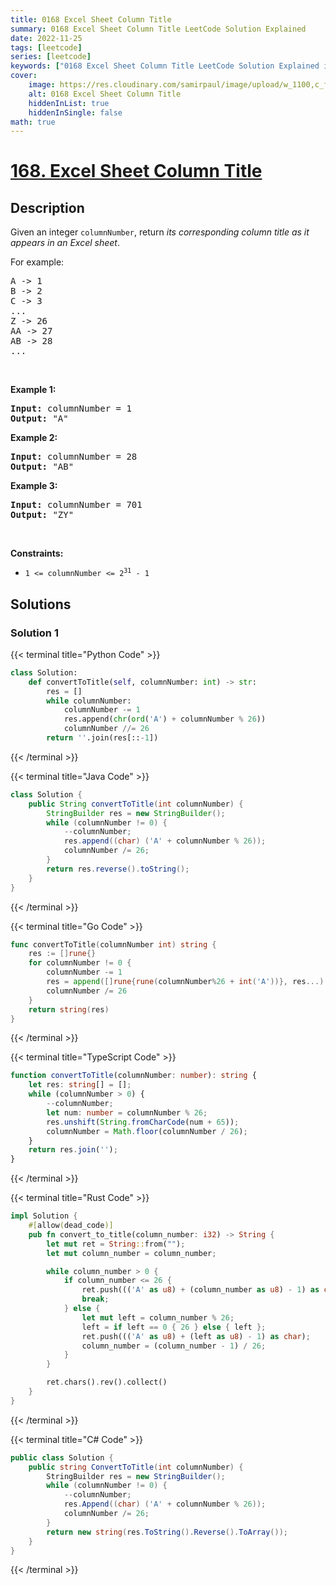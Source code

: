 ```yaml
---
title: 0168 Excel Sheet Column Title
summary: 0168 Excel Sheet Column Title LeetCode Solution Explained
date: 2022-11-25
tags: [leetcode]
series: [leetcode]
keywords: ["0168 Excel Sheet Column Title LeetCode Solution Explained in all languages", "0168 Excel Sheet Column Title", "LeetCode", "leetcode solution in Python3 C++ Java Go PHP Ruby Swift TypeScript Rust C# JavaScript C", "GeeksforGeeks", "InterviewBit", "Coding Ninjas", "HackerRank", "HackerEarth", "CodeChef", "TopCoder", "AlgoExpert", "freeCodeCamp", "Codeforces", "GitHub", "AtCoder", "Samir Paul"]
cover:
    image: https://res.cloudinary.com/samirpaul/image/upload/w_1100,c_fit,co_rgb:FFFFFF,l_text:Arial_75_bold:0168 Excel Sheet Column Title - Solution Explained/problem-solving.webp
    alt: 0168 Excel Sheet Column Title
    hiddenInList: true
    hiddenInSingle: false
math: true
---
```



# [168. Excel Sheet Column Title](https://leetcode.com/problems/excel-sheet-column-title)


## Description

<p>Given an integer <code>columnNumber</code>, return <em>its corresponding column title as it appears in an Excel sheet</em>.</p>

<p>For example:</p>

<pre>
A -&gt; 1
B -&gt; 2
C -&gt; 3
...
Z -&gt; 26
AA -&gt; 27
AB -&gt; 28 
...
</pre>

<p>&nbsp;</p>
<p><strong class="example">Example 1:</strong></p>

<pre>
<strong>Input:</strong> columnNumber = 1
<strong>Output:</strong> &quot;A&quot;
</pre>

<p><strong class="example">Example 2:</strong></p>

<pre>
<strong>Input:</strong> columnNumber = 28
<strong>Output:</strong> &quot;AB&quot;
</pre>

<p><strong class="example">Example 3:</strong></p>

<pre>
<strong>Input:</strong> columnNumber = 701
<strong>Output:</strong> &quot;ZY&quot;
</pre>

<p>&nbsp;</p>
<p><strong>Constraints:</strong></p>

<ul>
	<li><code>1 &lt;= columnNumber &lt;= 2<sup>31</sup> - 1</code></li>
</ul>

## Solutions

### Solution 1

<!-- tabs:start -->

{{< terminal title="Python Code" >}}
```python
class Solution:
    def convertToTitle(self, columnNumber: int) -> str:
        res = []
        while columnNumber:
            columnNumber -= 1
            res.append(chr(ord('A') + columnNumber % 26))
            columnNumber //= 26
        return ''.join(res[::-1])
```
{{< /terminal >}}

{{< terminal title="Java Code" >}}
```java
class Solution {
    public String convertToTitle(int columnNumber) {
        StringBuilder res = new StringBuilder();
        while (columnNumber != 0) {
            --columnNumber;
            res.append((char) ('A' + columnNumber % 26));
            columnNumber /= 26;
        }
        return res.reverse().toString();
    }
}
```
{{< /terminal >}}

{{< terminal title="Go Code" >}}
```go
func convertToTitle(columnNumber int) string {
	res := []rune{}
	for columnNumber != 0 {
		columnNumber -= 1
		res = append([]rune{rune(columnNumber%26 + int('A'))}, res...)
		columnNumber /= 26
	}
	return string(res)
}
```
{{< /terminal >}}

{{< terminal title="TypeScript Code" >}}
```ts
function convertToTitle(columnNumber: number): string {
    let res: string[] = [];
    while (columnNumber > 0) {
        --columnNumber;
        let num: number = columnNumber % 26;
        res.unshift(String.fromCharCode(num + 65));
        columnNumber = Math.floor(columnNumber / 26);
    }
    return res.join('');
}
```
{{< /terminal >}}

{{< terminal title="Rust Code" >}}
```rust
impl Solution {
    #[allow(dead_code)]
    pub fn convert_to_title(column_number: i32) -> String {
        let mut ret = String::from("");
        let mut column_number = column_number;

        while column_number > 0 {
            if column_number <= 26 {
                ret.push((('A' as u8) + (column_number as u8) - 1) as char);
                break;
            } else {
                let mut left = column_number % 26;
                left = if left == 0 { 26 } else { left };
                ret.push((('A' as u8) + (left as u8) - 1) as char);
                column_number = (column_number - 1) / 26;
            }
        }

        ret.chars().rev().collect()
    }
}
```
{{< /terminal >}}

{{< terminal title="C# Code" >}}
```cs
public class Solution {
    public string ConvertToTitle(int columnNumber) {
        StringBuilder res = new StringBuilder();
        while (columnNumber != 0) {
            --columnNumber;
            res.Append((char) ('A' + columnNumber % 26));
            columnNumber /= 26;
        }
        return new string(res.ToString().Reverse().ToArray());
    }
}
```
{{< /terminal >}}

<!-- tabs:end -->

<!-- end -->

